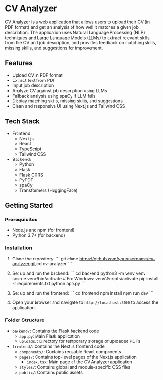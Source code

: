 # CV Analyzer

CV Analyzer is a web application that allows users to upload their CV (in PDF format) and get an analysis of how well it matches a given job description. The application uses Natural Language Processing (NLP) techniques and Large Language Models (LLMs) to extract relevant skills from the CV and job description, and provides feedback on matching skills, missing skills, and suggestions for improvement.

## Features

- Upload CV in PDF format
- Extract text from PDF
- Input job description
- Analyze CV against job description using LLMs
- Fallback analysis using spaCy if LLM fails
- Display matching skills, missing skills, and suggestions
- Clean and responsive UI using Next.js and Tailwind CSS

## Tech Stack

- Frontend:
  - Next.js
  - React
  - TypeScript
  - Tailwind CSS
- Backend:
  - Python
  - Flask
  - Flask CORS
  - PyPDF
  - spaCy
  - Transformers (HuggingFace)

## Getting Started

### Prerequisites

- Node.js and npm (for frontend)
- Python 3.7+ (for backend)

### Installation

1. Clone the repository:
\```
git clone https://github.com/yourusername/cv-analyzer.git
cd cv-analyzer
\```

2. Set up and run the backend:
\```
cd backend
python3 -m venv venv
source venv/bin/activate  # For Windows: venv\Scripts\activate
pip install -r requirements.txt
python app.py
\```

3. Set up and run the frontend:
\```
cd frontend
npm install
npm run dev
\```

4. Open your browser and navigate to `http://localhost:3000` to access the application.

### Folder Structure

- `backend/`: Contains the Flask backend code
  - `app.py`: Main Flask application
  - `uploads/`: Directory for temporary storage of uploaded PDFs
- `frontend/`: Contains the Next.js frontend code
  - `components/`: Contains reusable React components
  - `pages/`: Contains top-level pages of the Next.js application
    - `index.tsx`: Main page of the CV Analyzer application
  - `styles/`: Contains global and module-specific CSS files
  - `public/`: Contains public assets

